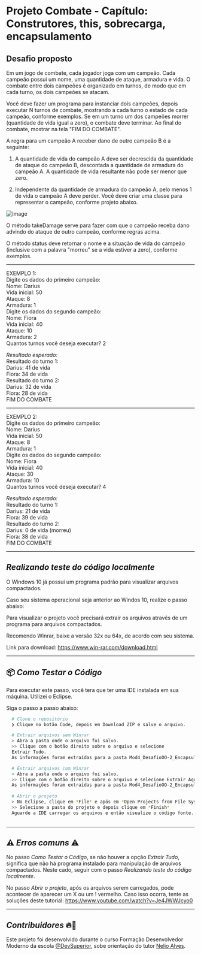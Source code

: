# Projeto Combate - Capítulo: Construtores, this, sobrecarga, encapsulamento
## Desafio proposto
Em um jogo de combate, cada jogador joga com um campeão. Cada campeão possui um nome, uma
quantidade de ataque, armadura e vida. O combate entre dois campeões é organizado em turnos, de modo que em cada turno, os dois campeões se atacam.

Você deve fazer um programa para instanciar dois campeões, depois executar N turnos de combate, mostrando a cada turno o estado de cada campeão, conforme exemplos.
Se em um turno um dos campeões morrer (quantidade de vida igual a zero), o combate deve terminar. Ao final do combate, mostrar na tela "FIM DO COMBATE".

A regra para um campeão A receber dano de outro campeão B é a seguinte:

1) A quantidade de vida do campeão A deve ser decrescida da quantidade de ataque do campeão B, descontada a quantidade de armadura do campeão A.
A quantidade de vida resultante não pode ser menor que zero.

2) Independente da quantidade de armadura do campeão A, pelo menos 1 de vida o campeão A deve perder.
Você deve criar uma classe para representar o campeão, conforme projeto abaixo.

![image](https://user-images.githubusercontent.com/88738577/210084873-4fe4fd9d-920e-4de6-b889-56afc51a34c4.png)

O método takeDamage serve para fazer com que o campeão receba dano advindo do ataque de outro campeão, conforme regras acima.

O método status deve retornar o nome e a situação de vida do campeão (inclusive com a palavra "morreu" se a vida estiver a zero), conforme exemplos.

---
EXEMPLO 1: <br>
Digite os dados do primeiro campeão: <br>
Nome: Darius <br>
Vida inicial: 50 <br>
Ataque: 8 <br>
Armadura: 1 <br>
Digite os dados do segundo campeão: <br>
Nome: Fiora <br>
Vida inicial: 40 <br>
Ataque: 10 <br>
Armadura: 2 <br>
Quantos turnos você deseja executar? 2 <br>

*Resultado esperado:* <br>
Resultado do turno 1: <br>
Darius: 41 de vida <br>
Fiora: 34 de vida <br>
Resultado do turno 2: <br>
Darius: 32 de vida <br>
Fiora: 28 de vida <br>
FIM DO COMBATE <br>

---
EXEMPLO 2: <br>
Digite os dados do primeiro campeão: <br>
Nome: Darius <br>
Vida inicial: 50 <br>
Ataque: 8 <br>
Armadura: 1 <br>
Digite os dados do segundo campeão: <br>
Nome: Fiora <br>
Vida inicial: 40 <br>
Ataque: 30 <br>
Armadura: 10 <br>
Quantos turnos você deseja executar? 4 <br>

*Resultado esperado:* <br>
Resultado do turno 1: <br>
Darius: 21 de vida <br>
Fiora: 39 de vida <br>
Resultado do turno 2: <br>
Darius: 0 de vida (morreu) <br>
Fiora: 38 de vida <br>
FIM DO COMBATE <br>

---
## *Realizando teste do código localmente* 
O Windows 10 já possui um programa padrão para visualizar arquivos compactados.

Caso seu sistema operacional seja anterior ao Windos 10, realize o passo abaixo:

Para visualizar o projeto você precisará extrair os arquivos através de um programa para arquivos compactados.

Recomendo Winrar, baixe a versão 32x ou 64x, de acordo com seu sistema.

Link para download:
https://www.win-rar.com/download.html

---
## 📦️ *Como Testar o Código*
Para executar este passo, você tera que ter uma IDE instalada em sua máquina. Utilizei o Eclipse.


Siga o passo a passo abaixo:
```bash
  # Clone o repositório
  ❯ Clique no botão Code, depois em Download ZIP e salve o arquivo.

  # Extrair arquivos sem Winrar
  > Abra a pasta onde o arquivo foi salvo.
  >> Clique com o botão direito sobre o arquivo e selecione
  Extrair Tudo.
  As informações foram extraídas para a pasta Mod4_DesafioOO-2_Encapsulamento-main.

  # Extrair arquivos com Winrar
  > Abra a pasta onde o arquivo foi salvo.
  >> Clique com o botão direito sobre o arquivo e selecione Extrair Aqui (Extract Here).
  As informações foram extraídas para a pasta Mod4_DesafioOO-2_Encapsulamento-main.
  
  # Abrir o projeto
  > No Eclipse, clique em *File* e após em *Open Projects from File System...*
  >> Selecione a pasta do projeto e depois clique em *Finish*
  Aguarde a IDE carregar os arquivos e então visualize o código fonte.
  
```

---
## ⚠️ *Erros comuns* ⚠️

No passo *Como Testar o Código*, se não houver a opção *Extrair Tudo*, significa que não há programa instalado para manipulação de arquivos compactados.
Neste cado, seguir com o passo *Realizando teste do código localmente*.

No passo *Abrir o projeto*, após os arquivos serem carregados, pode acontecer de aparecer um X ou um ! vermelho. Caso isso ocorra, tente as soluções deste
tutorial: https://www.youtube.com/watch?v=Je4JWWJcyo0

---
## *Contribuidores* 🔥👊
Este projeto foi desenvolvido durante o curso Formação Desenvolvedor Moderno da escola [@DevSuperior](https://devsuperior.com.br), sobe orientação do tutor [Nelio Alves](https://www.linkedin.com/in/nelio-alves/?originalSubdomain=br).
